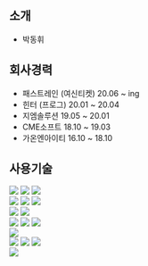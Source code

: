 <!--
**hui0222/hui0222** is a ✨ _special_ ✨ repository because its `README.md` (this file) appears on your GitHub profile.

Here are some ideas to get you started:

- 🔭 I’m currently working on ...
- 🌱 I’m currently learning ...
- 👯 I’m looking to collaborate on ...
- 🤔 I’m looking for help with ...
- 💬 Ask me about ...
- 📫 How to reach me: ...
- 😄 Pronouns: ...
- ⚡ Fun fact: ...
-->

## 소개
- 박동휘

## 회사경력
- 패스트레인 (여신티켓) 20.06 ~ ing
- 힌터 (프로그) 20.01 ~ 20.04
- 지엠솔루션 19.05 ~ 20.01
- CME소프트 18.10 ~ 19.03
- 가온엔아이티 16.10 ~ 18.10

## 사용기술

<div>
<img src="https://img.shields.io/badge/gitHub-gray?style=flat-square&logo=gitHub&logoColor=white"/>
<img src="https://img.shields.io/badge/slack-gray?style=flat-square&logo=slack&logoColor=white"/>
<img src="https://img.shields.io/badge/notion-gray?style=flat-square&logo=notion&logoColor=white"/>
</div>
<div>
<img src="https://img.shields.io/badge/JAVA-gray?style=flat-square&logo=JAVA&logoColor=white"/>
<img src="https://img.shields.io/badge/SpringBoot-gray?style=flat-square&logo=spring&logoColor=white"/>
<img src="https://img.shields.io/badge/gradle-gray?style=flat-square&logo=gradle&logoColor=white"/>
</div>
<div>
<img src="https://img.shields.io/badge/JavaScript-gray?style=flat-square&logo=javascript&logoColor=white"/>
<img src="https://img.shields.io/badge/nextJs-gray?style=flat-square&logo=next-dot-js&logoColor=white"/>
</div>
<div>
<img src="https://img.shields.io/badge/elasticcloud-gray?style=flat-square&logo=elasticcloud&logoColor=white"/>
<img src="https://img.shields.io/badge/ElasticSearch-gray?style=flat-square&logo=elasticsearch&logoColor=white"/>
<img src="https://img.shields.io/badge/Logstash-gray?style=flat-square&logo=Logstash&logoColor=white"/>
</div>
<div>
<img src="https://img.shields.io/badge/AWS-gray?style=flat-square&logo=amazonaws&logoColor=white"/>
</div>
<div>
<img src="https://img.shields.io/badge/MySql-gray?style=flat-square&logo=mysql&logoColor=white"/>
<img src="https://img.shields.io/badge/Oracle-gray?style=flat-square&logo=oracle&logoColor=white"/>
<img src="https://img.shields.io/badge/mariaDB-gray?style=flat-square&logo=mariadb&logoColor=white"/>
</div>
<div>
<img src="https://img.shields.io/badge/redis-gray?style=flat-square&logo=redis&logoColor=white"/>
</div>